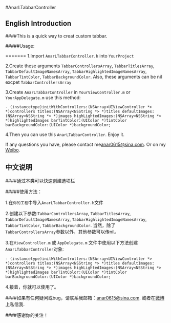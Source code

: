 #AnarLTabbarController

## English Introduction

####This is a quick way to creat custom tabbar.

#####Usage:

=======
1.Import `AnarLTabbarController.h` into `YourProject`

2.Create these arguments `TabbarControllersArray`, `TabbarTitlesArray`, `TabbarDefaultImageNamesArray`, `TabbarHighlightedImageNamesArray`, `TabbarTintColor`, `TabbarBackgroundColor`. Also, these arguments can be nil excpet `TabbarControllersArray`

3.Create `AnarLTabbarController` in `YourViewController.m` or `YourAppDelegate.m` use this method:

`- (instancetype)initWithControllers:(NSArray<UIViewController *> *)controllers titles:(NSArray<NSString *> *)titles defaultImages:(NSArray<NSString *> *)images highLightedImages:(NSArray<NSString *> *)highlightedImages barTintColor:(UIColor *)tintColor barBackgroundColor:(UIColor *)backgroundColor;`

4.Then you can use this `AnarLTabbarController`. Enjoy it.

If any questions you have, please contact me[anar0615@sina.com](mailto:anar0615@sina.com). Or on my [Weibo](http://weibo.com/409498119).


## 中文说明

####通过本类可以快速创建选项栏

#####使用方法：

1.在`你的工程`中导入`AnarLTabbarController.h`文件

2.创建以下参数:`TabbarControllersArray`, `TabbarTitlesArray`, `TabbarDefaultImageNamesArray`, `TabbarHighlightedImageNamesArray`, `TabbarTintColor`, `TabbarBackgroundColor`. 当然，除了 `TabbarControllersArray`参数以外，其他参数可以传nil。

3.在`ViewController.m` 或 `AppDelegate.m` 文件中使用以下方法创建`AnarLTabbarController`对象:

`- (instancetype)initWithControllers:(NSArray<UIViewController *> *)controllers titles:(NSArray<NSString *> *)titles defaultImages:(NSArray<NSString *> *)images highLightedImages:(NSArray<NSString *> *)highlightedImages barTintColor:(UIColor *)tintColor barBackgroundColor:(UIColor *)backgroundColor;`

4.接着，你就可以使用了。

####如果有任何疑问或bug，请联系我邮箱：[anar0615@sina.com](mailto:anar0615@sina.com). 或者在[微博](http://weibo.com/409498119)上私信我.

####感谢你的关注！



